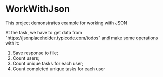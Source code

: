 # WorkWithJson
This project demonstrates example for working with JSON

At the task, we have to get data from "https://jsonplaceholder.typicode.com/todos" and make some operations with it:
1. Save response to file;
2. Count users;
3. Count unique tasks for each user;
4. Count completed unique tasks for each user
